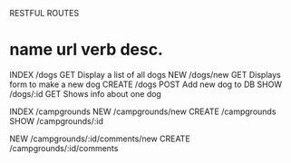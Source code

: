 


RESTFUL ROUTES


name      url       verb    desc.
===============================================
INDEX    /dogs   	GET		Display a list of all dogs
NEW		 /dogs/new	GET		Displays form to make a new dog
CREATE	 /dogs		POST	Add new dog to DB
SHOW	 /dogs/:id	GET		Shows info about one dog

INDEX	/campgrounds
NEW		/campgrounds/new
CREATE	/campgrounds
SHOW	/campgrounds/:id

NEW 	/campgrounds/:id/comments/new
CREATE 	/campgrounds/:id/comments
